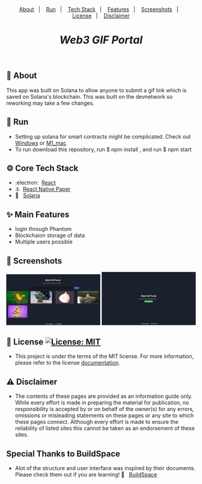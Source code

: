 <p align="center">
  <a href="#calling-about">About</a>&nbsp;&nbsp;&nbsp;|&nbsp;&nbsp;&nbsp;
  <a href="#1234-run">Run</a>&nbsp;&nbsp;&nbsp;|&nbsp;&nbsp;&nbsp;
  <a href="#gear-core-tech-stack">Tech Stack</a>&nbsp;&nbsp;&nbsp;|&nbsp;&nbsp;&nbsp;
  <a href="#sparkles-main-features">Features</a>&nbsp;&nbsp;&nbsp;|&nbsp;&nbsp;&nbsp;
  <a href="#camera_flash-screenshots">Screenshots</a>&nbsp;&nbsp;&nbsp;|&nbsp;&nbsp;&nbsp;
  <a href="#memo-license-">License</a>&nbsp;&nbsp;&nbsp;|&nbsp;&nbsp;&nbsp;
  <a href="#warning-disclaimer">Disclaimer</a>
</p>

<h1 align="center">
   <em>Web3 GIF Portal</em>
</h1>

<br />

## :calling: About

This app was built on Solana to allow anyone to submit a gif link which is saved on Solana's blockchain. This was built on the devnetwork so reworking may take a few changes.

## :1234: Run

- Setting up solana for smart contracts might be complicated. Check out [Windows](https://github.com/buildspace/buildspace-projects/blob/main/Solana_And_Web3/en/Section_2/Resources/windows_setup.md 'Windows') or [M1_mac](https://github.com/buildspace/buildspace-projects/blob/main/Solana_And_Web3/en/Section_2/Resources/m1_setup.md 'M1_mac')
- To run download this repository, run $ npm install , and run $ npm start

## :gear: Core Tech Stack

- :electron:&nbsp; [React](https://reactjs.org/ 'React')
- :anchor:&nbsp; [React Native Paper](https://callstack.github.io/react-native-paper/index.html 'React Native Paper')
- :money_with_wings: &nbsp; [Solana](https://solana.com/developers 'Solana')

## :sparkles: Main Features

- login through Phantom
- Blockchaion storage of data
- Multiple users possible

## :camera_flash: Screenshots

<p>
    <img src="./public/board.png" width="250">
    <img src="./public/connect.png" width="250">
</p>

## :memo: License <a aria-label="EVE-NET is free to use" href="https://choosealicense.com/licenses/mit/" target="_blank"><img alt="License: MIT" src="https://img.shields.io/badge/License-MIT-success.svg?style=flat-square&color=33CC12" target="_blank" /></a>

- This project is under the terms of the MIT license. For more information, please refer to the license [documentation](LICENSE).

## :warning: Disclaimer

- The contents of these pages are provided as an information guide only. While every effort is made in preparing the material for publication, no responsibility is accepted by or on behalf of the owner(s) for any errors, omissions or misleading statements on these pages or any site to which these pages connect. Although every effort is made to ensure the reliability of listed sites this cannot be taken as an endorsement of these sites.

## Special Thanks to BuildSpace

- Alot of the structure and user interface was inspired by their documents. Please check them out if you are learning! :horse: &nbsp; [BuildSpace](https://app.buildspace.so/ 'BuildSpace')
